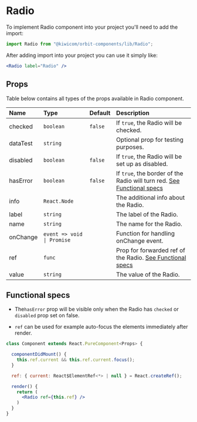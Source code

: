 # Radio
To implement Radio component into your project you'll need to add the import:
```jsx
import Radio from "@kiwicom/orbit-components/lib/Radio";
```
After adding import into your project you can use it simply like:
```jsx
<Radio label="Radio" />
```
## Props
Table below contains all types of the props available in Radio component.

| Name         | Type                       | Default | Description                      |
| :-------     | :------------------------- | :------ | :------------------------------- |
| checked      | `boolean`                  | `false` | If `true`, the Radio will be checked.
| dataTest     | `string`                   |         | Optional prop for testing purposes.
| disabled     | `boolean`                  | `false` | If `true`, the Radio will be set up as disabled.
| hasError     | `boolean`                  | `false` | If `true`, the border of the Radio will turn red. [See Functional specs](#functional-specs)
| info         | `React.Node`               |         | The additional info about the Radio.
| label        | `string`                   |         | The label of the Radio.
| name         | `string`                   |         | The name for the Radio.
| onChange     | `event => void \| Promise` |         | Function for handling onChange event.
| ref          | `func`                     |         | Prop for forwarded ref of the Radio. [See Functional specs](#functional-specs)
| value        | `string`                   |         | The value of the Radio.

## Functional specs
* The`hasError` prop will be visible only when the Radio has `checked` or `disabled` prop set on false.

* `ref` can be used for example auto-focus the elements immediately after render.
```jsx
class Component extends React.PureComponent<Props> {

  componentDidMount() {
    this.ref.current && this.ref.current.focus();
  }

  ref: { current: React$ElementRef<*> | null } = React.createRef();

  render() {
    return (
      <Radio ref={this.ref} />
    )
  }
}
```
